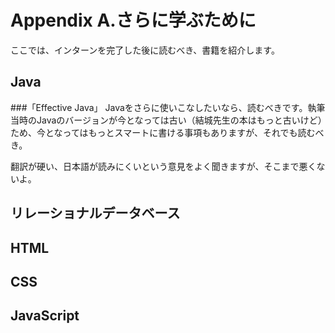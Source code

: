 # Appendix A.さらに学ぶために

ここでは、インターンを完了した後に読むべき、書籍を紹介します。

## Java
###「Effective Java」
Javaをさらに使いこなしたいなら、読むべきです。執筆当時のJavaのバージョンが今となっては古い（結城先生の本はもっと古いけど）ため、今となってはもっとスマートに書ける事項もありますが、それでも読むべき。

翻訳が硬い、日本語が読みにくいという意見をよく聞きますが、そこまで悪くないよ。


## リレーショナルデータベース



## HTML

## CSS

## JavaScript

